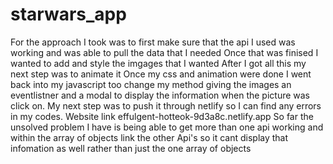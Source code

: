 # starwars_app
For the approach I took was to first make sure that the api I used was working and was able to pull the data that I needed 
Once that was finised I wanted to add and style the imgages that I wanted 
After I got all this my next step was to animate it
Once my css and animation were done I went back into my javascript too change my method giving the images an eventlistner and a modal to display the information when the picture was click on. 
My next step was to push it through netlify so I can find any errors in my codes.
Website link 
effulgent-hotteok-9d3a8c.netlify.app
So far the unsolved problem I have is being able to get more than one api working and within the array of objects link the other Api's so it cant display that infomation as well rather than just the one array of objects 

